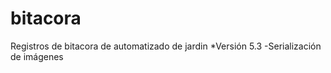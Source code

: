 # bitacora
Registros de bitacora de automatizado de jardin
*Versión 5.3
-Serialización de imágenes 
